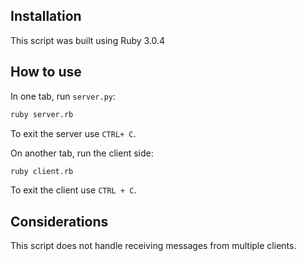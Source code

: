 ## Installation

This script was built using Ruby 3.0.4

## How to use
In one tab, run `server.py`:

```bash
ruby server.rb
```

To exit the server use `CTRL+ C`.

On another tab, run the client side:

```bash
ruby client.rb
```

To exit the client use `CTRL + C`.

## Considerations

This script does not handle receiving messages from multiple clients.
